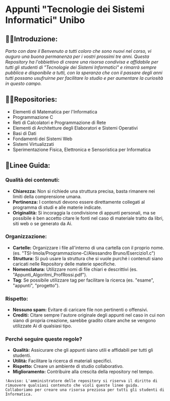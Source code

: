 # Appunti "Tecnologie dei Sistemi Informatici" Unibo

## 🙋‍♀️Introduzione:
*Parto con dare il Benvenuto a tutti coloro che sono nuovi nel corso, vi auguro una buona permanenza per i vostri prossimi tre anni. Questa Repository ha l'obbiettivo di creare una risorsa condivisa e affidabile per tutti gli studenti di "Tecnologie dei Sistemi Informatici" e rimarrà sempre pubblica e disponibile a tutti, con la speranza che con il passare degli anni tutti possano usufruirne per facilitare lo studio e per aumentare la curiosità in questo campo.*

## 👩‍💻Repositories:
- Elementi di Matematica per l'Informatica
- Programmazione C
- Reti di Calcolatori e Programmazione di Rete
- Elementi di Architetture degli Elaboratori e Sistemi Operativi
- Basi di Dati
- Fondamenti dei Sistemi Web
- Sistemi Virtualizzati
- Sperimentazione Fisica, Elettronica e Sensoristica per Informatica

## 📍Linee Guida:
### Qualità dei contenuti:
   * **Chiarezza:** Non si richiede una struttura precisa, basta rimanere nei limiti della comprensione umana.
   * **Pertinenza:** I contenuti devono essere direttamente collegati al programma di studi e alle materie indicate.
   * **Originalità:** Si incoraggia la condivisione di appunti personali, ma se possibile è ben accetto citare le fonti nel caso di materiale tratto da libri, siti web o se generato da Ai.
### Organizzazione:
   * **Cartelle:** Organizzare i file all'interno di una cartella con il proprio nome. (es. "TSI-Imola/Programmazione-C/Alessandro Bruno/Esercizio1.c")
   * **Struttura:** Si può usare la struttura che si vuole purché i contenuti siano caricati nelle Repository delle materie specifiche.
   * **Nomenclatura:** Utilizzare nomi di file chiari e descrittivi (es. "Appunti_Algoritmi_ProfRossi.pdf").
   * **Tag**: Se possibile utilizzare tag per facilitare la ricerca (es. "esame", "appunti", "progetto").
### Rispetto:
   * **Nessuno spam:** Evitare di caricare file non pertinenti o offensivi.
   * **Crediti:** Citare sempre l'autore originale degli appunti nel caso in cui non siano di propria creazione, sarebbe gradito citare anche se vengono utilizzate Ai di qualsiasi tipo.
### Perché seguire queste regole?
 * **Qualità:** Assicurare che gli appunti siano utili e affidabili per tutti gli studenti.
 * **Utilità:** Facilitare la ricerca di materiali specifici.
 * **Rispetto:** Creare un ambiente di studio collaborativo.
 * **Miglioramento:** Contribuire alla crescita della repository nel tempo.

``` 
!Avviso: L'amministratore delle repository si riserva il diritto di rimuovere qualsiasi contenuto che violi queste linee guida.
Collaboriamo per creare una risorsa preziosa per tutti gli studenti di Informatica.
```

